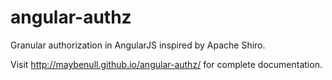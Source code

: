 # angular-authz

Granular authorization in AngularJS inspired by Apache Shiro.

Visit http://maybenull.github.io/angular-authz/ for complete documentation.
